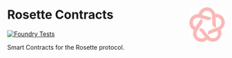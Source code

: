 # Rosette Contracts <a href="#"><img align="right" src=".github/assets/blossom-labs.svg" height="80px" /></a>

[![Foundry Tests](https://github.com/BlossomLabs/rosette-contracts/actions/workflows/ci.yml/badge.svg)](https://github.com/BlossomLabs/rosette-contracts/actions/workflows/ci.yml)

Smart Contracts for the Rosette protocol.
